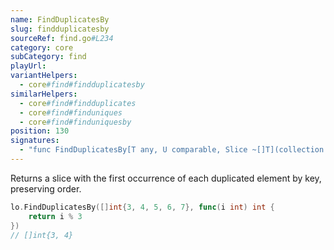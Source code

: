 ```yaml
---
name: FindDuplicatesBy
slug: findduplicatesby
sourceRef: find.go#L234
category: core
subCategory: find
playUrl: 
variantHelpers:
  - core#find#findduplicatesby
similarHelpers:
  - core#find#findduplicates
  - core#find#finduniques
  - core#find#finduniquesby
position: 130
signatures:
  - "func FindDuplicatesBy[T any, U comparable, Slice ~[]T](collection Slice, iteratee func(item T) U) Slice"
---
```


Returns a slice with the first occurrence of each duplicated element by key, preserving order.

```go
lo.FindDuplicatesBy([]int{3, 4, 5, 6, 7}, func(i int) int {
    return i % 3
})
// []int{3, 4}
```


